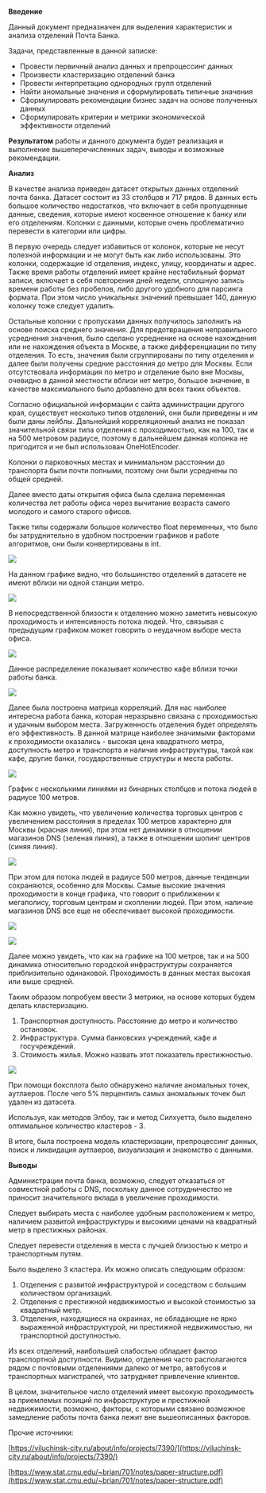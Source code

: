 **Введение**

Данный документ предназначен для выделения характеристик и анализа отделений Почта Банка.

Задачи, представленные в данной записке:

- Провести первичный анализ данных и препроцессинг данных
- Произвести кластеризацию отделений банка
- Провести интерпретацию однородных групп отделений
- Найти аномальные значения и сформулировать типичные значения
- Сформулировать рекомендации бизнес задач на основе полученных данных
- Сформулировать критерии и метрики экономической эффективности отделений

**Результатом** работы и данного документа будет реализация и выполнение вышеперечисленных задач, выводы и возможные рекомендации.

**Анализ**

В качестве анализа приведен датасет открытых данных отделений почта банка. Датасет состоит из 33 столбцов и 717 рядов. В данных есть большое количество недостатков, что включает в себя пропущенные данные, сведения, которые имеют косвенное отношение к банку или его отделениям. Колонки с данными, которые очень проблематично перевести в категории или цифры.

В первую очередь следует избавиться от колонок, которые не несут полезной информации и не могут быть как либо использованы. Это колонки, содержащие id отделения, индекс, улицу, координаты и адрес. Также время работы отделений имеет крайне нестабильный формат записи, включает в себя повторения дней недели, сплошную запись времени работы без пробелов, либо другого удобного для парсинга формата. При этом число уникальных значений превышает 140, данную колонку тоже следует удалить.

Остальные колонки с пропусками данных получилось заполнить на основе поиска среднего значения. Для предотвращения неправильного усреднения значения, было сделано усреднение на основе нахождения или не нахождения объекта в Москве, а также дифференциации по типу отделения. То есть, значения были сгруппированы по типу отделения и далее были получены средние расстояния до метро для Москвы. Если отсутствовала информация по метро и отделение было вне Москвы, очевидно в данной местности вблизи нет метро, большое значение, в качестве максимального было добавлено для всех таких объектов.

Согласно официальной информации с сайта администрации другого края, существует несколько типов отделений, они были приведены и им были даны лейблы. Дальнейший корреляционный анализ не показал значительной связи типа отделения с проходимостью, как на 100, так и на 500 метровом радиусе, поэтому в дальнейшем данная колонка не пригодится и не был использован OneHotEncoder.

Колонки о парковочных местах и минимальном расстоянии до транспорта были почти полными, поэтому они были усреднены по общей средней.

Далее вместо даты открытия офиса была сделана переменная количества лет работы офиса через вычитание возраста самого молодого и самого старого офисов.

Также типы содержали большое количество float переменных, что было бы затруднительно в удобном построении графиков и работе алгоритмов, они были конвертированы в int.

![](/pictures/%D0%A0%D0%B0%D1%81%D0%BF%D1%80%D0%B5%D0%B4%D0%B5%D0%BB%D0%B5%D0%BD%D0%B8%D0%B5%20%D0%BF%D0%BE%20%D0%BA%D0%BE%D0%BB%D0%B8%D1%87%D0%B5%D1%81%D1%82%D0%B2%D1%83%20%D1%81%D1%82%D0%B0%D0%BD%D1%86%D0%B8%D0%B9%20%D0%BC%D0%B5%D1%82%D1%80%D0%BE%20%D0%B2%D0%B1%D0%BB%D0%B8%D0%B7%D0%B8.jpg)

На данном графике видно, что большинство отделений в датасете не имеют вблизи ни одной станции метро.

![](https://github.com/naumushv/pochta-bank/blob/main/pictures/%D0%A0%D0%B0%D1%81%D0%BF%D1%80%D0%B5%D0%B4%D0%B5%D0%BB%D0%B5%D0%BD%D0%B8%D0%B5%20%D0%BF%D0%BE%20%D0%BF%D0%BE%D1%82%D0%BE%D0%BA%D1%83%20%D0%BB%D1%8E%D0%B4%D0%B5%D0%B9%20%D0%B2%D0%B1%D0%BB%D0%B8%D0%B7%D0%B8%20100%20%D0%BC%D0%B5%D1%82%D1%80%D0%BE%D0%B2.jpg)

В непосредственной близости к отделению можно заметить невысокую проходимость и интенсивность потока людей. Что, связывая с предыдущим графиком может говорить о неудачном выборе места офиса.

![](https://github.com/naumushv/pochta-bank/blob/main/pictures/%D0%A0%D0%B0%D1%81%D0%BF%D1%80%D0%B5%D0%B4%D0%B5%D0%BB%D0%B5%D0%BD%D0%B8%D0%B5%20%D0%BF%D0%BE%20%D0%BA%D0%BE%D0%BB%D0%B8%D1%87%D0%B5%D1%81%D1%82%D0%B2%D1%83%20%D0%BA%D0%B0%D1%84%D0%B5%20%D0%B2%D0%B1%D0%BB%D0%B8%D0%B7%D0%B8%20%D0%B1%D0%B0%D0%BD%D0%BA%D0%B0.jpg)

Данное распределение показывает количество кафе вблизи точки работы банка.

![](https://github.com/naumushv/pochta-bank/blob/main/pictures/%D0%9C%D0%B0%D1%82%D1%80%D0%B8%D1%86%D0%B0%20%D0%BA%D0%BE%D1%80%D1%80%D0%B5%D0%BB%D1%8F%D1%86%D0%B8%D0%B9.jpg)

Далее была построена матрица корреляций. Для нас наиболее интересна работа банка, которая неразрывно связана с проходимостью и удачным выбором места. Загруженность отделения будет определять его эффективность. В данной матрице наиболее значимыми факторами к проходимости оказались - высокая цена квадратного метра, доступность метро и транспорта и наличие инфраструктуры, такой как кафе, другие банки, государственные структуры и места работы.

![](https://github.com/naumushv/pochta-bank/blob/main/pictures/%D0%9F%D0%BE%D1%82%D0%BE%D0%BA%20%D0%BB%D1%8E%D0%B4%D0%B5%D0%B9%2C%20%D1%88%D0%BE%D0%BF%D0%B8%D0%BD%D0%B3%20%D1%86%D0%B5%D0%BD%D1%82%D1%80%D1%8B%2C%20%D0%BD%D0%B0%D1%85%D0%BE%D0%B6%D0%B4%D0%B5%D0%BD%D0%B8%D0%B5%20%D0%B2%20%D0%9C%D0%BE%D1%81%D0%BA%D0%B2%D0%B5%2C%20%D0%BD%D0%B0%D0%BB%D0%B8%D1%87%D0%B8%D0%B5%20%D0%BC%D0%B0%D0%B3%D0%B0%D0%B7%D0%B8%D0%BD%D0%B0%20DNS.jpg)

График с несколькими линиями из бинарных столбцов и потока людей в радиусе 100 метров.

Как можно увидеть, что увеличение количества торговых центров с увеличением расстояния в пределах 100 метров характерно для Москвы (красная линия), при этом нет динамики в отношении магазинов DNS (зеленая линия), а также в отношении шопинг центров (синяя линия).

![](https://github.com/naumushv/pochta-bank/blob/main/pictures/%D0%9F%D0%BE%D1%82%D0%BE%D0%BA%20%D0%BB%D1%8E%D0%B4%D0%B5%D0%B9%20(500%20%D0%BC%D0%B5%D1%82%D1%80%D0%BE%D0%B2).jpg)

При этом для потока людей в радиусе 500 метров, данные тенденции сохраняются, особенно для Москвы. Самые высокие значения проходимости в конце графика, что говорит о приближении к мегаполису, торговым центрам и скоплении людей. При этом, наличие магазинов DNS все еще не обеспечивает высокой проходимости.

![](https://github.com/naumushv/pochta-bank/blob/main/pictures/%D0%9F%D0%BE%D1%82%D0%BE%D0%BA%20%D0%BB%D1%8E%D0%B4%D0%B5%D0%B9%20(500%20%D0%BC%D0%B5%D1%82%D1%80%D0%BE%D0%B2)%2C%20%D0%BA%D0%B0%D1%84%D0%B5%2C%20%D0%B1%D0%B0%D0%BD%D0%BA%D0%B8%2C%20%D0%B3%D0%BE%D1%81%D1%83%D0%B4%D0%B0%D1%80%D1%81%D1%82%D0%B2%D0%B5%D0%BD%D0%BD%D1%8B%D0%B5%20%D1%83%D1%87%D1%80%D0%B5%D0%B6%D0%B4%D0%B5%D0%BD%D0%B8%D1%8F%20%D0%B8%20%D0%BA%D1%83%D0%BB%D1%8C%D1%82%D1%83%D1%80%D0%BD%D1%8B%D0%B5%20%D0%BE%D0%B1%D1%8A%D0%B5%D0%BA%D1%82%D1%8B.jpg)

![](https://github.com/naumushv/pochta-bank/blob/main/pictures/%D0%9F%D0%BE%D1%82%D0%BE%D0%BA%20%D0%BB%D1%8E%D0%B4%D0%B5%D0%B9%20(100%20%D0%BC%D0%B5%D1%82%D1%80%D0%BE%D0%B2)%2C%20%D0%BA%D0%B0%D1%84%D0%B5%2C%20%D0%B1%D0%B0%D0%BD%D0%BA%D0%B8%2C%20%D0%B3%D0%BE%D1%81%D1%83%D0%B4%D0%B0%D1%80%D1%81%D1%82%D0%B2%D0%B5%D0%BD%D0%BD%D1%8B%D0%B5%20%D1%83%D1%87%D1%80%D0%B5%D0%B6%D0%B4%D0%B5%D0%BD%D0%B8%D1%8F%20%D0%B8%20%D0%BA%D1%83%D0%BB%D1%8C%D1%82%D1%83%D1%80%D0%BD%D1%8B%D0%B5%20%D0%BE%D0%B1%D1%8A%D0%B5%D0%BA%D1%82%D1%8B.jpg)

Далее можно увидеть, что как на графике на 100 метров, так и на 500 динамика относительно городской инфраструктуры сохраняется приблизительно одинаковой. Проходимость в данных местах высокая или выше средней.

Таким образом попробуем ввести 3 метрики, на основе которых будем делать кластеризацию.

1. Транспортная доступность. Расстояние до метро и количество остановок.
2. Инфраструктура. Сумма банковских учреждений, кафе и госучреждений.
3. Стоимость жилья. Можно назвать этот показатель престижностью.

![](https://github.com/naumushv/pochta-bank/blob/main/pictures/%D0%9A%D1%80%D0%B0%D0%B9%D0%BD%D0%B8%D0%B5%20%D0%B7%D0%BD%D0%B0%D1%87%D0%B5%D0%BD%D0%B8%D1%8F.jpg)

При помощи боксплота было обнаружено наличие аномальных точек, аутлаеров. После чего 5% перцентиль самых аномальных точек был удален из датасета.

Используя, как методов Элбоу, так и метод Силхуетта, было выделено оптимальное количество кластеров - 3.

В итоге, была построена модель кластеризации, препроцессинг данных, поиск и ликвидация аутлаеров, визуализация и знакомство с данными.

**Выводы**

Администрации почта банка, возможно, следует отказаться от совместной работы с DNS, поскольку данное сотрудничество не приносит значительного вклада в увеличение проходимости.

Следует выбирать места с наиболее удобным расположением к метро, наличием развитой инфраструктуры и высокими ценами на квадратный метр в престижных районах.

Следует перевести отделения в места с лучшей близостью к метро и транспортным путям.

Было выделено 3 кластера. Их можно описать следующим образом:

1. Отделения с развитой инфраструктурой и соседством с большим количеством организаций.
2. Отделения с престижной недвижимостью и высокой стоимостью за квадратный метр.
3. Отделения, находящиеся на окраинах, не обладающие не ярко выраженной инфраструктурой, ни престижной недвижимостью, ни транспортной доступностью.

Из всех отделений, наибольшей слабостью обладает фактор транспортной доступности. Видимо, отделения часто располагаются рядом с почтовыми отделениями далеко от метро, автобусов и транспортных магистралей, что затрудняет привлечение клиентов.

В целом, значительное число отделений имеет высокую проходимость за приемлемых позиций по инфраструктуре и престижной недвижимости, возможно, факторы, с которыми связано возможное замедление работы почта банка лежит вне вышеописанных факторов.

Прочие источники:

[https://viluchinsk-city.ru/about/info/projects/7390/](https://viluchinsk-city.ru/about/info/projects/7390/)

[https://www.stat.cmu.edu/~brian/701/notes/paper-structure.pdf](https://www.stat.cmu.edu/~brian/701/notes/paper-structure.pdf)
